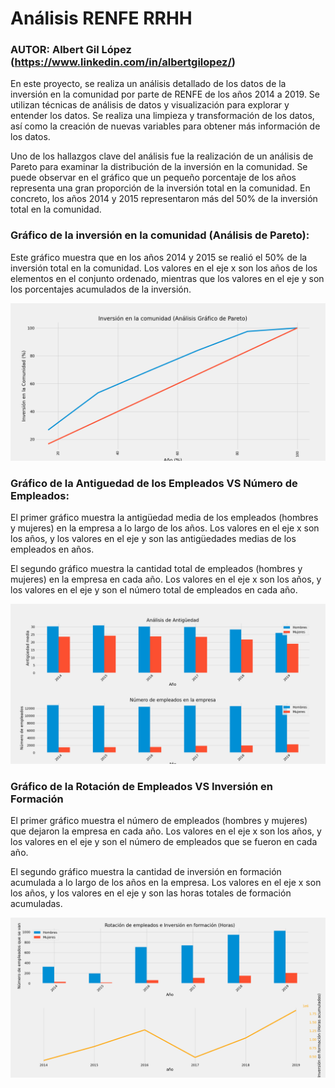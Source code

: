 # Análisis RENFE RRHH
### AUTOR: Albert Gil López (https://www.linkedin.com/in/albertgilopez/)

En este proyecto, se realiza un análisis detallado de los datos de la inversión en la comunidad por parte de RENFE de los años 2014 a 2019. Se utilizan técnicas de análisis de datos y visualización para explorar y entender los datos. Se realiza una limpieza y transformación de los datos, así como la creación de nuevas variables para obtener más información de los datos.

Uno de los hallazgos clave del análisis fue la realización de un análisis de Pareto para examinar la distribución de la inversión en la comunidad. Se puede observar en el gráfico que un pequeño porcentaje de los años representa una gran proporción de la inversión total en la comunidad. En concreto, los años 2014 y 2015 representaron más del 50% de la inversión total en la comunidad.

### Gráfico de la inversión en la comunidad (Análisis de Pareto):
Este gráfico muestra que en los años 2014 y 2015 se realió el 50% de la inversión total en la comunidad. 
Los valores en el eje x son los años de los elementos en el conjunto ordenado, mientras que los valores en el eje y son los porcentajes acumulados de la inversión.

![Gráfico de la inversión en la comunidad (Análisis de Pareto)](images/pareto.png)

### Gráfico de la Antiguedad de los Empleados VS Número de Empleados:
El primer gráfico muestra la antigüedad media de los empleados (hombres y mujeres) en la empresa a lo largo de los años.
Los valores en el eje x son los años, y los valores en el eje y son las antigüedades medias de los empleados en años.

El segundo gráfico muestra la cantidad total de empleados (hombres y mujeres) en la empresa en cada año.
Los valores en el eje x son los años, y los valores en el eje y son el número total de empleados en cada año.

![Gráfico de la Antiguedad de los Empleados VS Número de Empleados](images/antiguedad_vs_empleados.png)

### Gráfico de la Rotación de Empleados VS Inversión en Formación
El primer gráfico muestra el número de empleados (hombres y mujeres) que dejaron la empresa en cada año.
Los valores en el eje x son los años, y los valores en el eje y son el número de empleados que se fueron en cada año.

El segundo gráfico muestra la cantidad de inversión en formación acumulada a lo largo de los años en la empresa.
Los valores en el eje x son los años, y los valores en el eje y son las horas totales de formación acumuladas.

![Gráfico de pastel de la proporción de tipos de accidentes](images/rotacion_vs_formacion.png)


